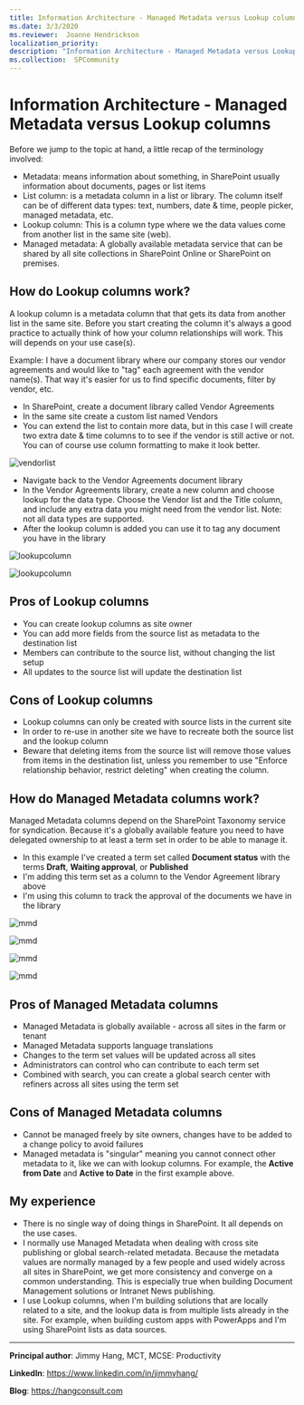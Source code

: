 ```yaml
---
title: Information Architecture - Managed Metadata versus Lookup columns
ms.date: 3/3/2020
ms.reviewer:  Joanne Hendrickson
localization_priority: 
description: "Information Architecture - Managed Metadata versus Lookup columns"
ms.collection:  SPCommunity
---
```

# Information Architecture - Managed Metadata versus Lookup columns

Before we jump to the topic at hand, a little recap of the terminology involved:

* Metadata: means information about something, in SharePoint usually information about documents, pages or list items
* List column: is a metadata column in a list or library. The column itself can be of different data types: text, numbers, date & time, people picker, managed metadata, etc.
* Lookup column: This is a column type where we the data values come from another list in the same site (web).
* Managed metadata: A globally available metadata service that can be shared by all site collections in SharePoint Online or SharePoint on premises.

## How do Lookup columns work?

A lookup column is a metadata column that that gets its data from another list in the same site. Before you start creating the column it's always a good practice to actually think of how your column relationships will work. This will depends on your use case(s).

Example: I have a document library where our company stores our vendor agreements and would like to "tag" each agreement with the vendor name(s). That way it's easier for us to find specific documents, filter by vendor, etc.

* In SharePoint, create a document library called Vendor Agreements
* In the same site create a custom list named Vendors
* You can extend the list to contain more data, but in this case I will create two extra date & time columns to to see if the vendor is still active or not. You can of course use column formatting to make it look better.

![vendorlist](media/information-architecture-managed-metadata-vs-lookup-column/vendor01.png)

* Navigate back to the Vendor Agreements document library
* In the Vendor Agreements library, create a new column and choose lookup for the data type. Choose the Vendor list and the Title column, and include any extra data you might need from the vendor list. Note: not all data types are supported.
* After the lookup column is added you can use it to tag any document you have in the library

![lookupcolumn](media/information-architecture-managed-metadata-vs-lookup-column/lookup01.png)

![lookupcolumn](media/information-architecture-managed-metadata-vs-lookup-column/lookup02.png)

## Pros of Lookup columns

* You can create lookup columns as site owner
* You can add more fields from the source list as metadata to the destination list
* Members can contribute to the source list, without changing the list setup
* All updates to the source list will update the destination list

## Cons of Lookup columns

* Lookup columns can only be created with source lists in the current site
* In order to re-use in another site we have to recreate both the source list and the lookup column
* Beware that deleting items from the source list will remove those values from items in the destination list, unless you remember to use "Enforce relationship behavior, restrict deleting" when creating the column.

## How do Managed Metadata columns work?

Managed Metadata columns depend on the SharePoint Taxonomy service for syndication. Because it's a globally available feature you need to have delegated ownership to at least a term set in order to be able to manage it.

* In this example I've created a term set called **Document status** with the terms **Draft**, **Waiting approval**, or **Published**
* I'm adding this term set as a column to the Vendor Agreement library above
* I'm using this column to track the approval of the documents we have in the library

![mmd](media/information-architecture-managed-metadata-vs-lookup-column/mmd01.png)

![mmd](media/information-architecture-managed-metadata-vs-lookup-column/mmd02.png)

![mmd](media/information-architecture-managed-metadata-vs-lookup-column/mmd03.png)

![mmd](media/information-architecture-managed-metadata-vs-lookup-column/mmd04.png)

## Pros of Managed Metadata columns

* Managed Metadata is globally available - across all sites in the farm or tenant
* Managed Metadata supports language translations
* Changes to the term set values will be updated across all sites
* Administrators can control who can contribute to each term set
* Combined with search, you can create a global search center with refiners across all sites using the term set

## Cons of Managed Metadata columns

* Cannot be managed freely by site owners, changes have to be added to a change policy to avoid failures
* Managed metadata is "singular" meaning you cannot connect other metadata to it, like we can with lookup columns. For example, the **Active from Date** and **Active to Date** in the first example above.

## My experience

* There is no single way of doing things in SharePoint. It all depends on the use cases.
* I normally use Managed Metadata when dealing with cross site publishing or global search-related metadata. Because the metadata values are normally managed by a few people and used widely across all sites in SharePoint, we get more consistency and converge on a common understanding. This is especially true when building Document Management solutions or Intranet News publishing.
* I use Lookup columns, when I'm building solutions that are locally related to a site, and the lookup data is from multiple lists already in the site. For example, when building custom apps with PowerApps and I'm using SharePoint lists as data sources.  

---

**Principal author**: Jimmy Hang, MCT, MCSE: Productivity

**LinkedIn**: https://www.linkedin.com/in/jimmyhang/

**Blog**: https://hangconsult.com